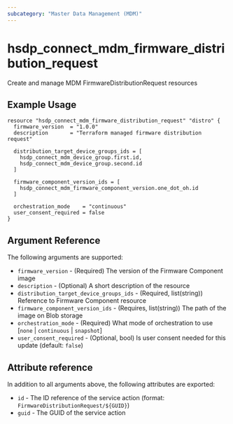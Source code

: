 ```yaml
---
subcategory: "Master Data Management (MDM)"
---
```


# hsdp_connect_mdm_firmware_distribution_request

Create and manage MDM FirmwareDistributionRequest resources

## Example Usage

```hcl
resource "hsdp_connect_mdm_firmware_distribution_request" "distro" {
  firmware_version  = "1.0.0"
  description       = "Terraform managed firmware distribution request"
  
  distribution_target_device_groups_ids = [
    hsdp_connect_mdm_device_group.first.id,
    hsdp_connect_mdm_device_group.second.id
  ]
  
  firmware_component_version_ids = [
    hsdp_connect_mdm_firmware_component_version.one_dot_oh.id
  ]
  
  orchestration_mode    = "continuous"
  user_consent_required = false
}
```

## Argument Reference

The following arguments are supported:

* `firmware_version` - (Required) The version of the Firmware Component image
* `description` - (Optional) A short description of the resource
* `distribution_target_device_groups_ids` - (Required, list(string)) Reference to Firmware Component resource
* `firmware_component_version_ids` - (Requires, list(string)) The path of the image on Blob storage
* `orchestration_mode` - (Required) What mode of orchestration to use [`none` | `continuous` | `snapshot`]
* `user_consent_required` - (Optional, bool) Is user consent needed for this update (default: `false`)

## Attribute reference

In addition to all arguments above, the following attributes are exported:

* `id` - The ID reference of the service action (format: `FirmwareDistributionRequest/${GUID}`)
* `guid` - The GUID of the service action
